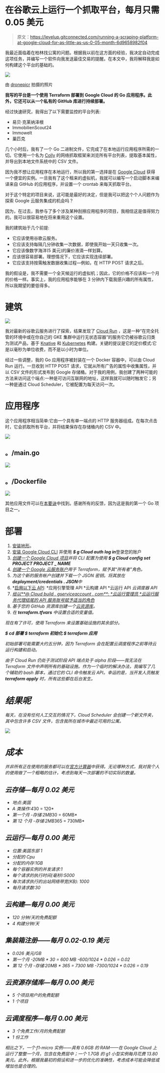 # 在谷歌云上运行一个抓取平台，每月只需 0.05 美元

> 原文：<https://levelup.gitconnected.com/running-a-scraping-platform-at-google-cloud-for-as-little-as-us-0-05-month-6d9658982f04>

我最近面临着在柏林找公寓的问题。根据我以前在这方面的经验，我决定自动完成这项任务，并编写一个软件向我发送最佳交易的提醒。在本文中，我将解释我是如何构建这个平台的基础的。

![](img/4f223edf6b10fd1f5db3436550bee305.png)

由 [dronepicr](https://www.flickr.com/photos/132646954@N02/40858786523) 拍摄的照片

**我写的平台是一个使用 Terraform 部署到 Google Cloud 的 Go 应用程序。此外，它还可以从一个私有的 GitHub 库进行持续部署。**

经过快速研究，我得出了以下需要监控的平台列表:

*   易贝·克莱纳泽根
*   ImmobilienScout24
*   Immowelt
*   巢匹克

几个小时后，我有了一个 Go 二进制文件，它完成了在本地运行应用程序所需的一切。它使用一个名为 [Colly](https://github.com/gocolly/colly) 的网络抓取框架来浏览所有平台列表，提取基本属性，并导出到本地文件系统中的 CSV 文件。

因为我不想让应用程序在本地运行，所以我的第一选择是在 [Google Cloud](https://cloud.google.com/) 获得一个便宜的实例。一旦我有了这个租来的虚拟机，我就可以编写一个启动脚本来编译来自 GitHub 的应用程序，并设置一个 crontab 来每天抓取平台。

对于这个特定的项目来说，这可能是最好的决定，但是我可以把这个个人问题作为探索 Google 云服务集成的机会吗？

因为，在过去，我参与了多个涉及某种刮擦应用程序的项目，我相信这是值得努力的。我可以很容易地在将来重用这个设置。

我的建筑始于几个前提:

*   它应该使用谷歌云服务。
*   它应该支持每隔几分钟收集一次数据，即使我开始一天只收集一次。
*   它应该像数字海洋(5 美元)的廉价液滴一样划算。
*   应该很容易部署。理想情况下，它应该实现连续部署。
*   它应该支持按需触发数据收集过程—例如，在 HTTP POST 请求之后。

我的假设是，我不需要一个全天候运行的虚拟机；因此，它的价格不应该和一个月的价格一样。事实上，我的应用程序能够在 3 分钟内下载我感兴趣的所有属性，所以我期望的要低得多。

# 建筑

![](img/68e5cc5e00edeabbb5a0df6929415110.png)

我对最新的谷歌云服务进行了探索，结果发现了 [Cloud Run](https://cloud.google.com/run/) ，这是一种“在完全托管的环境中或在你自己的 GKE 集群中运行无状态容器”的服务它仍被谷歌云归类为测试产品，基于 [Knative](https://knative.dev/) 和 [Kubernetes](https://kubernetes.io/) 构建。关键的提议是它的定价模式:它是以毫秒为单位收费，而不是以小时为单位。

经过一些调整，我的 Go 应用程序被封装在一个 Docker 容器中，可以由 Cloud Run 运行。一旦收到 HTTP POST 请求，它就从所有广告的属性中收集属性，并以 CSV 文件的形式发布到 Google 存储桶。对于我的用例，我创建了两种可能的方法来访问这个端点:一种是可访问互联网的地址，这样我就可以随时触发它；另一种是通过 Cloud Scheduler，它被配置为每天访问一次。

# 应用程序

这个应用程序相当简单:它由一个具有单一端点的 HTTP 服务器组成。在每次点击时，它会抓取所有平台，并将结果保存在存储桶内的 CSV 中。

![](img/a652dce349a08347c9dc1972f3d08f2b.png)

## 。/main.go

![](img/e8a7e47dcd16aa4fd6ef2524eb6b648b.png)

## 。/Dockerfile

![](img/249ab05d53be7ba1322b69c45854b1fb.png)

其他应用文件可以在[本要诀](https://gist.github.com/Irio/3da6ee4dea8cad6613c1337a15044f09)中找到。感谢所有的反馈，因为这是我的第一个 Go 项目之一。

# 部署

1.  [安装地形](https://www.terraform.io/)。
2.  [安装 Google Cloud CLI](https://cloud.google.com/sdk/docs/quickstarts) 并使用
    ***$ g Cloud auth log in***登录您的账户
3.  *[创建一个 Google Cloud 项目](https://console.cloud.google.com/projectcreate)并将 CLI 配置为使用
    **$ g Cloud config set PROJECT PROJECT _ NAME***
4.  *[创建一个 Google 云服务账户](https://console.cloud.google.com/iam-admin/serviceaccounts)用于 Terraform，赋予其“所有者”角色。*
5.  *为这个新的服务帐户创建并下载一个 JSON 密钥。将其放在**deployment/credentials . JSON**中*
6.  *[启用以下云 API](https://console.developers.google.com/apis/library):
    *应用引擎管理 API
    *云构建 API
    *云运行 API
    *云调度器 API*
7.  *[给以**@ Cloud build . gserviceaccount . com**:
    *云运行管理员
    *云运行服务代理结尾的 API 服务账号赋予适当的角色](https://console.cloud.google.com/iam-admin/iam)*
8.  *基于您的 GitHub 资源库创建一个[云资源库](https://source.cloud.google.com/repo/new)。*
9.  *在 **terraform.tfvars** 中设置合适的变量值。*

*现在有了许可，使用 Terraform 来设置基础设施的其余部分。*

***$ cd 部署
$ terraform 初始化
$ terraform 应用***

*初始部署可能需要大约五分钟，因为 Terraform 会在配置云调度程序之前等待云运行构建和启动。*

*由于 Cloud Run 仍处于测试阶段 API 端点处于 alpha 阶段——我无法在 Terraform 文件中声明所有的基础设施。作为一个临时的解决办法，我编写了几个辅助的 bash 脚本，通过它的 CLI 命令触发云 API。幸运的是，当开发人员触发 **terraform apply** 时，所有这些都在后台发生。*

# *结果呢*

*每天，在没有任何人工交互的情况下，Cloud Scheduler 会创建一个新文件夹，其中包含许多 CSV 文件，包含我所在城市中最近可用的公寓。*

*![](img/327bbdbd54bb3b2e27182246ab3dbcf9.png)*

# *成本*

*并非所有正在使用的服务都可以在[官方计算器](https://cloud.google.com/products/calculator/#id=2e6bb472-7ce9-4dd2-a2b9-15502f810fb9)中获得。无论哪种方式，我对我个人的使用做了一个粗略的估计，考虑到每天一次部署的不切实际的数量。*

## *云存储—每月 0.02 美元*

*   *地点:美国*
*   *A 类操作:4*30 = 120*
*   *第一个月
    -存储:2MB*30 = 60MB*
*   *第 12 个月
    -存储:2MB*365 = 730MB*

## *云运行—每月 0.00 美元*

*   *位置:美国东部 1*
*   *分配的 Cpu*
*   *分配的内存:1GB*
*   *每个容器实例的并发请求:1*
*   *每个请求的执行时间(毫秒):5000*
*   *每次请求执行的出站网络带宽(KB): 1000*
*   *每月请求数:30*

## *云构建—每月 0.00 美元*

*   *120 分钟/天的免费配额*
*   *4 构建分钟/天*

## *集装箱注册——每月 0.02-0.19 美元*

*   *0.026 美元/GB*
*   *第一个月
    -20MB * 30 = 600 MB
    -600/1024 * 0.026 = 0.02*
*   *第 12 个月
    -存储:20MB * 365 = 7300 MB
    -7300/1024 * 0.026 = 0.19*

## *云资源存储库—每月 0.00 美元*

*   *5 个项目用户的免费配额*
*   *1 个项目*

## *云调度程序—每月 0.00 美元*

*   *3 个免费工作/月的免费配额*
*   *1 份工作*

*相比之下，一个 f1-micro 实例——具有 0.6GB 的 RAM——在 Google Cloud 上运行了整整一个月，包含在免费层中；一个 1.7GB 的 g1 小型实例每月花费 13.80 美元。此外，根据我最初的假设和进一步的优化的准确性，考虑成本可能会降低或增加也是合理的。*